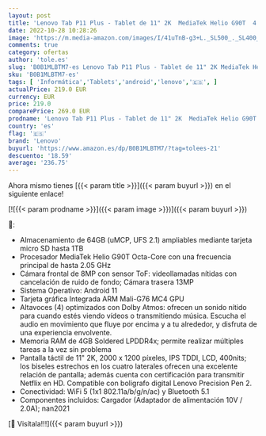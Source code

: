 ```yaml
---
layout: post
title: 'Lenovo Tab P11 Plus - Tablet de 11" 2K  MediaTek Helio G90T  4 GB de RAM  64 GB ampliables hasta 1 TB  4 Altavoces  Wifi + Bluetooth  Android 11  - Gris Platino'
date: 2022-10-28 10:28:26
image: 'https://m.media-amazon.com/images/I/41uTnB-g3+L._SL500_._SL400_.jpg'
comments: true
category: ofertas
author: 'tole.es'
slug: 'B0B1MLBTM7-es Lenovo Tab P11 Plus - Tablet de 11" 2K MediaTek Helio G90T...'
sku: 'B0B1MLBTM7-es'
tags: [ 'Informática','Tablets','android','lenovo','🇪🇸', ]
actualPrice: 219.0 EUR
currency: EUR
price: 219.0
comparePrice: 269.0 EUR
prodname: 'Lenovo Tab P11 Plus - Tablet de 11" 2K  MediaTek Helio G90T  4 GB de RAM  64 GB ampliables hasta 1 TB  4 Altavoces  Wifi + Bluetooth  Android 11  - Gris Platino'
country: 'es'
flag: '🇪🇸'
brand: 'Lenovo'
buyurl: 'https://www.amazon.es/dp/B0B1MLBTM7/?tag=tolees-21'
descuento: '18.59'
average: '236.75'
---
```


Ahora mismo tienes [{{< param title >}}]({{< param buyurl >}}) en el siguiente enlace!

[![{{< param prodname >}}]({{< param image >}})]({{< param buyurl >}})

🔎:

- Almacenamiento de 64GB (uMCP, UFS 2.1) ampliables mediante tarjeta micro SD hasta 1TB
- Procesador MediaTek Helio G90T Octa-Core con una frecuencia principal de hasta 2.05 GHz
- Cámara frontal de 8MP con sensor ToF: videollamadas nítidas con cancelación de ruido de fondo; Cámara trasera 13MP
- Sistema Operativo: Android 11
- Tarjeta gráfica Integrada ARM Mali-G76 MC4 GPU
- Altavoces (4) optimizados con Dolby Atmos: ofrecen un sonido nítido para cuando estés viendo vídeos o transmitiendo música. Escucha el audio en movimiento que fluye por encima y a tu alrededor, y disfruta de una experiencia envolvente.
- Memoria RAM de 4GB Soldered LPDDR4x; permite realizar múltiples tareas a la vez sin problema
- Pantalla táctil de 11" 2K, 2000 x 1200 píxeles, IPS TDDI, LCD, 400nits; los biseles estrechos en los cuatro laterales ofrecen una excelente relación de pantalla; además cuenta con certificación para transmitir Netflix en HD. Compatible con boligrafo digital Lenovo Precision Pen 2.
- Conectividad: WiFi 5 (1x1 802.11a/b/g/n/ac) y Bluetooth 5.1
- Componentes incluidos: Cargador (Adaptador de alimentación 10V / 2.0A); nan2021

[🛒 Visítala!!!]({{< param buyurl >}})
